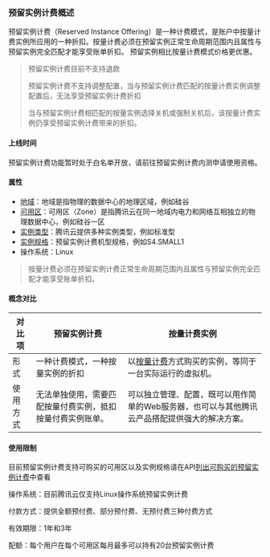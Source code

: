 ### 预留实例计费概述

预留实例计费（Reserved Instance Offering）是一种计费模式，是账户中按量计费实例所应用的一种折扣。按量计费必须在预留实例正常生命周期范围内且属性与预留实例完全匹配才能享受账单折扣。 预留实例相比按量计费模式价格更优惠。

> 预留实例计费目前不支持退款
>
> 预留实例计费不支持调整配置，当与预留实例计费匹配的按量计费实例调整配置后，无法享受预留实例计费折扣
>
> 当与预留实例计费相匹配的按量实例选择关机或强制关机后，该按量计费实例仍享受预留实例计费带来的折扣。


#### 上线时间

预留实例计费功能暂时处于白名单开放，请前往预留实例计费内测申请使用资格。 

#### 属性

- [地域](https://cloud.tencent.com/document/product/213/6091)：地域是指物理的数据中心的地理区域，例如硅谷
- [可用区](https://cloud.tencent.com/document/product/213/6091)：可用区（Zone）是指腾讯云在同一地域内电力和网络互相独立的物理数据中心，例如硅谷一区
- [实例类型](https://cloud.tencent.com/document/product/213/11518)：腾讯云提供多种实例类型，例如标准型
- [实例规格](https://cloud.tencent.com/document/product/213/11518)：预留实例计费机型规格，例如S4.SMALL1 
- 操作系统：Linux

> 按量计费必须在预留实例计费正常生命周期范围内且属性与预留实例完全匹配才能享受账单折扣。

#### 概念对比

| 对比项   | 预留实例计费      | 按量计费实例         |
| -------- | ---------- | ---------- | 
| 形式     | 一种计费模式，一种按量实例的折扣        | 以[按量计费](https://cloud.tencent.com/document/product/213/2179)方式购买的实例，等同于一台实际运行的虚拟机。 | 
| 使用方式 | 无法单独使用，需要匹配按量付费实例，抵扣按量付费实例账单。 | 可以独立管理、配置，既可以用作简单的Web服务器，也可以与其他腾讯云产品搭配提供强大的解决方案。 | 可以独立管理、配置，既可以用作简单的Web服务器，也可以与其他腾讯云产品搭配提供强大的解决方案。 |

#### 使用限制

目前预留实例计费支持可购买的可用区以及实例规格请在API[列出可购买的预留实例计费](https://intl.cloud.tencent.com/document/product/213/30575)中查看

操作系统：目前腾讯云仅支持Linux操作系统预留实例计费

付款方式：提供全额预付费、部分预付费、无预付费三种付费方式

有效期限：1年和3年 

配额：每个用户在每个可用区每月最多可以持有20台预留实例计费













